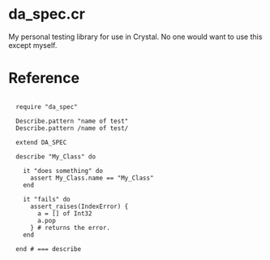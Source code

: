 
da\_spec.cr
===========

My personal testing library for use in Crystal.
No one would want to use this except myself.


Reference
==========

```crystal

  require "da_spec"

  Describe.pattern "name of test"
  Describe.pattern /name of test/

  extend DA_SPEC

  describe "My_Class" do

    it "does something" do
      assert My_Class.name == "My_Class"
    end

    it "fails" do
      assert_raises(IndexError) {
        a = [] of Int32
        a.pop
      } # returns the error.
    end

  end # === describe
```
